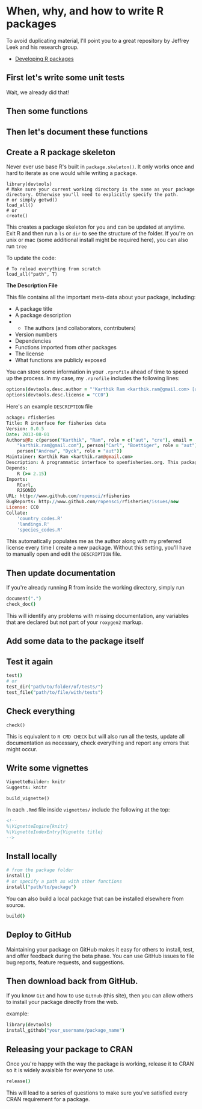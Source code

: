 
# When, why, and how to write R packages

To avoid duplicating material, I'll point you to a great repository by Jeffrey Leek and his research group.   
* [Developing R packages](https://github.com/jtleek/rpackages/blob/master/README.md)

## First let's write some unit tests  

Wait, we already did that!

## Then some functions

## Then let's document these functions

## Create a R package skeleton

Never ever use base R's built in `package.skeleton()`. It only works once and hard to iterate as one would while writing a package.

```
library(devtools)
# Make sure your current working directory is the same as your package directory. Otherwise you'll need to explicitly specify the path.
# or simply getwd()
load_all()
# or 
create()
```

This creates a package skeleton for you and can be updated at anytime.
Exit R and then run a `ls` or `dir` to see the structure of the folder. If you're on unix or mac (some additional install might be required here), you can also run `tree`

To update the code:

```
# To reload everything from scratch
load_all("path", T)
```

**The Description File**

This file contains all the important meta-data about your package, including:


* A package title
* A package description
* * The authors (and collaborators, contributers)
* Version numbers
* Dependencies
* Functions imported from other packages
* The license
* What functions are publicly exposed

You can store some information in your `.rprofile` ahead of time to speed up the process. In my case, my `.rprofile` includes the following lines:

```coffee
options(devtools.desc.author = "'Karthik Ram <karthik.ram@gmail.com> [aut, cre]'")
options(devtools.desc.license = "CC0")
```

Here's an example `DESCRIPTION` file

```coffee
ackage: rfisheries
Title: R interface for fisheries data
Version: 0.0.5
Date: 2013-08-01
Authors@R: c(person("Karthik", "Ram", role = c("aut", "cre"), email =
    "karthik.ram@gmail.com"), person("Carl", "Boettiger", role = "aut"),
    person("Andrew", "Dyck", role = "aut"))
Maintainer: Karthik Ram <karthik.ram@gmail.com>
Description: A programmatic interface to openfisheries.org. This package is part of the rOpenSci suite (http://ropensci.org)
Depends:
    R (>= 2.15)
Imports:
    RCurl,
    RJSONIO
URL: http://www.github.com/ropensci/rfisheries
BugReports: http://www.github.com/ropensci/rfisheries/issues/new
License: CC0
Collate:
    'country_codes.R'
    'landings.R'
    'species_codes.R'
```

This automatically populates me as the author along with my preferred license every time I create a new package. Without this setting, you'll have to manually open and edit the `DESCRIPTION` file.


## Then update documentation

If you're already running R from inside the working directory, simply run

```coffee
document(".")
check_doc()
```
This will identify any problems with missing documentation, any variables that are declared but not part of your `roxygen2` markup.

## Add some data to the package itself



## Test it again

```coffee
test()
# or 
test_dir("path/to/folder/of/tests/")
test_file("path/to/file/with/tests")
```

## Check everything

```
check()
```

This is equivalent to `R CMD CHECK` but will also run all the tests, update all documentation as necessary, check everything and report any errors that might occur.

## Write some vignettes

```coffee
VignetteBuilder: knitr
Suggests: knitr

```

```
build_vignette()
```

In each `.Rmd` file inside `vignettes/` include the following at the top:

```html
<!--
%\VignetteEngine{knitr}
%\VignetteIndexEntry{Vignette title}
-->
```


## Install locally

```coffee
# from the package folder
install()
# or specify a path as with other functions
install("path/to/package")
```

You can also build a local package that can be installed elsewhere from source.

```coffee
build()
```


## Deploy to GitHub

Maintaining your package on GitHub makes it easy for others to install, test, and offer feedback during the beta phase. You can use GitHub issues to file bug reports, feature requests, and suggestions. 


## Then download back from GitHub.

If you know `Git` and how to use `GitHub` (this site), then you can allow others to install your package directly from the web.

example:  

```coffee
library(devtools)
install_github("your_username/package_name")
```

## Releasing your package to CRAN

Once you're happy with the way the package is working, release it to CRAN so it is widely avaialble for everyone to use. 

```coffee
release()
```

This will lead to a series of questions to make sure you've satisfied every CRAN requirement for a package.

